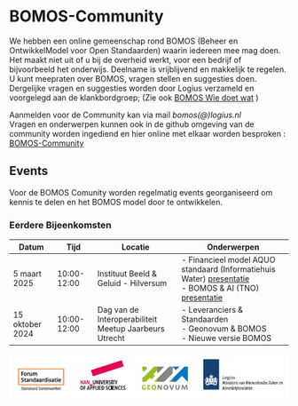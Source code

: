 # BOMOS-Community

We hebben een online gemeenschap rond BOMOS (Beheer en OntwikkelModel voor Open Standaarden) waarin iedereen mee mag doen. Het maakt niet uit of u bij de overheid werkt, voor een bedrijf of bijvoorbeeld het onderwijs. Deelname is vrijblijvend en makkelijk te regelen. U kunt meepraten over BOMOS, vragen stellen en suggesties doen. Dergelijke vragen en suggesties worden door Logius verzameld en voorgelegd aan de klankbordgroep;
(Zie ook [BOMOS Wie doet wat](https://www.logius.nl/domeinen/infrastructuur/bomos/wie-doet-wat) )

Aanmelden voor de Community kan via mail _bomos(@)logius.nl_<BR>
Vragen en onderwerpen kunnen ook in de github omgeving van de community worden ingediend en hier online met elkaar worden besproken : [BOMOS-Community](https://github.com/Logius-standaarden/BOMOS-Community) 

## Events

Voor de BOMOS Comunity worden regelmatig events georganiseerd om kennis te delen en het BOMOS model door te ontwikkelen.


### Eerdere Bijeenkomsten
|Datum | Tijd| Locatie | Onderwerpen |
|-----------------| -------|----|-----|
| 5 maart 2025| 10:00-12:00 | Instituut Beeld & Geluid - Hilversum | - Financieel model AQUO standaard (Informatiehuis Water) [presentatie](https://github.com/Logius-standaarden/BOMOS-Community/blob/main/20250305/Financiering%20van%20open%20standaarden%20casus%20Aquo.pdf) <BR>  - BOMOS & AI (TNO) <BR> [presentatie](https://github.com/Logius-standaarden/BOMOS-Community/blob/main/20250305/20250305%20BOMOS%20%26%20AI%20-%20mentimeter%20presentation.pdf)  <BR>  |
| 15 oktober 2024| 10:00-12:00 | Dag van de Interoperabiliteit <BR> Meetup Jaarbeurs Utrecht | - Leveranciers & Standaarden<BR>  - Geonovum & BOMOS <BR> - Nieuwe versie BOMOS<BR> |



![Organisaties](Bomos-logos.png)
